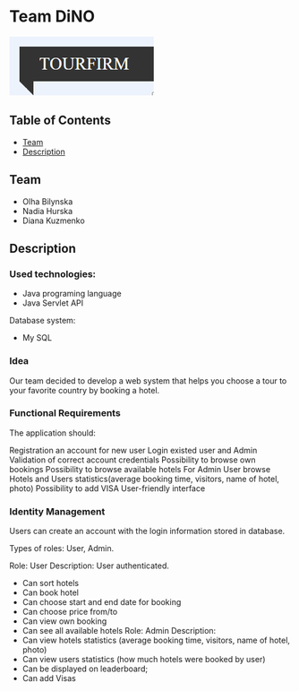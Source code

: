 # Team DiNO
![logo](/images/tourfirmlogo.png)

## Table of Contents
- [Team](#team)
- [Description](#description)

## Team
- Olha Bilynska
- Nadia Hurska
- Diana Kuzmenko
  
## Description
### Used technologies:
- Java programing language
- Java Servlet API

Database system:
- My SQL

### Idea
Our team decided to develop a web system that helps you choose a tour to your favorite country by booking a hotel.

### Functional Requirements
The application should:

Registration an account for new user
Login existed user and Admin
Validation of correct account credentials
Possibility to browse own bookings
Possibility to browse available hotels
For Admin User browse Hotels and Users statistics(average booking time, visitors, name of hotel, photo)
Possibility to add VISA
User-friendly interface

### Identity Management
Users can create an account with the login information stored in database.

Types of roles: User, Admin.

Role: User
Description:
User authenticated.
 - Can sort hotels
 - Can book hotel
 - Can choose start and end date for booking
 - Can choose price from/to
 - Can view own booking
 - Can see all available hotels
 Role: Admin
 Description:
 - Can view hotels statistics (average booking time, visitors, name of hotel, photo)
 - Can view users statistics (how much hotels were booked by user)
 - Can be displayed on leaderboard;
 - Can add Visas
